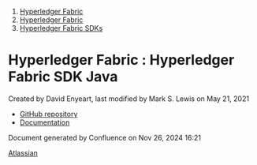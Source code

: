1. [Hyperledger Fabric](index.html)
2. [Hyperledger Fabric](Hyperledger-Fabric_22839309.html)
3. [Hyperledger Fabric SDKs](Hyperledger-Fabric-SDKs_22839771.html)

# Hyperledger Fabric : Hyperledger Fabric SDK Java

Created by David Enyeart, last modified by Mark S. Lewis on May 21, 2021

- [GitHub repository](https://github.com/hyperledger/fabric-gateway-java)
- [Documentation](https://hyperledger.github.io/fabric-gateway-java/)

Document generated by Confluence on Nov 26, 2024 16:21

[Atlassian](http://www.atlassian.com/)
